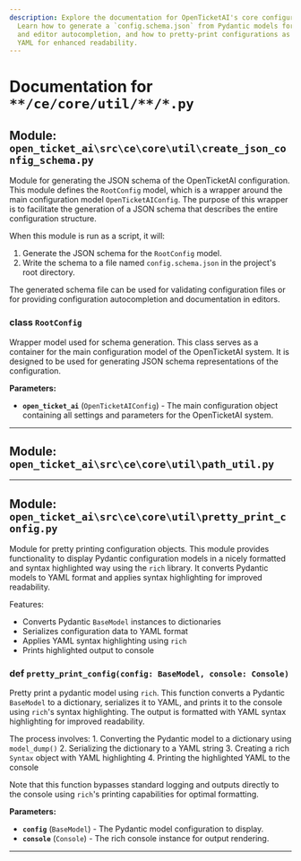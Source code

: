 ```yaml
---
description: Explore the documentation for OpenTicketAI's core configuration utilities.
  Learn how to generate a `config.schema.json` from Pydantic models for validation
  and editor autocompletion, and how to pretty-print configurations as syntax-highlighted
  YAML for enhanced readability.
---
```

# Documentation for `**/ce/core/util/**/*.py`

## Module: `open_ticket_ai\src\ce\core\util\create_json_config_schema.py`

Module for generating the JSON schema of the OpenTicketAI configuration.
This module defines the `RootConfig` model, which is a wrapper around the main configuration
model `OpenTicketAIConfig`. The purpose of this wrapper is to facilitate the generation of
a JSON schema that describes the entire configuration structure.

When this module is run as a script, it will:
  1. Generate the JSON schema for the `RootConfig` model.
  2. Write the schema to a file named `config.schema.json` in the project's root directory.

The generated schema file can be used for validating configuration files or for providing
configuration autocompletion and documentation in editors.

### <span style='text-info'>class</span> `RootConfig`

Wrapper model used for schema generation.
This class serves as a container for the main configuration model of the OpenTicketAI system.
It is designed to be used for generating JSON schema representations of the configuration.

**Parameters:**

- **`open_ticket_ai`** (`OpenTicketAIConfig`) - The main configuration object containing all
settings and parameters for the OpenTicketAI system.


---

## Module: `open_ticket_ai\src\ce\core\util\path_util.py`



---

## Module: `open_ticket_ai\src\ce\core\util\pretty_print_config.py`

Module for pretty printing configuration objects.
This module provides functionality to display Pydantic configuration models in a
nicely formatted and syntax highlighted way using the `rich` library. It converts
Pydantic models to YAML format and applies syntax highlighting for improved readability.

Features:
- Converts Pydantic `BaseModel` instances to dictionaries
- Serializes configuration data to YAML format
- Applies YAML syntax highlighting using `rich`
- Prints highlighted output to console


### <span class='text-warning'>def</span> `pretty_print_config(config: BaseModel, console: Console)`

Pretty print a pydantic model using `rich`.
This function converts a Pydantic `BaseModel` to a dictionary, serializes it to YAML,
and prints it to the console using `rich`'s syntax highlighting. The output is formatted
with YAML syntax highlighting for improved readability.

The process involves:
    1. Converting the Pydantic model to a dictionary using `model_dump()`
    2. Serializing the dictionary to a YAML string
    3. Creating a rich `Syntax` object with YAML highlighting
    4. Printing the highlighted YAML to the console

Note that this function bypasses standard logging and outputs directly to the console
using `rich`'s printing capabilities for optimal formatting.

**Parameters:**

- **`config`** (``BaseModel``) - The Pydantic model configuration to display.
- **`console`** (``Console``) - The rich console instance for output rendering.



---
